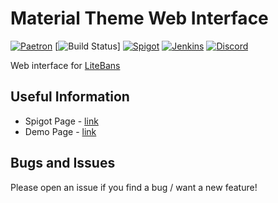 # Material Theme Web Interface
[![Paetron](https://img.shields.io/badge/Patreon-subscribe-lightblue.svg)](https://www.patreon.com/GlareMasters)
[![Build Status](https://travis-ci.org/darbyjack/Guilds-Plugin.svg?branch=dev%2F2.0)]
[![Spigot](https://img.shields.io/badge/Spigot-Project%20Page-orange.svg)](https://www.spigotmc.org/resources/litebans-material-design-theme-multiple-themes-included.46648/)
[![Jenkins](https://img.shields.io/badge/Jenkins-Development%20Builds-blue.svg)](hhttps://ci.glaremasters.me/job/Litebans-MD/) 
[![Discord](https://img.shields.io/discord/272126301010264064.svg)](https://glaremasters.me/discord) 

Web interface for [LiteBans](https://www.spigotmc.org/resources/litebans.3715/)

## Useful Information

- Spigot Page - [link](https://www.spigotmc.org/resources/litebans-material-design-theme-multiple-themes-included.46648/)
- Demo Page - [link](https://glaremasters.me/litebans/)

## Bugs and Issues

Please open an issue if you find a bug / want a new feature!
